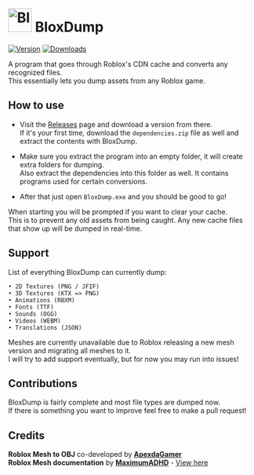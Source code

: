 # <img src="https://i.imgur.com/drqCT3O.png" alt="BloxDump" width="48"> BloxDump
[![Version](https://img.shields.io/github/v/release/EmK530/BloxDump?color=ff7700)](https://github.com/EmK530/BloxDump/releases/latest)
[<img src="https://img.shields.io/github/downloads/EmK530/BloxDump/total?color=0077ff" alt="Downloads">](https://github.com/EmK530/BloxDump)

A program that goes through Roblox's CDN cache and converts any recognized files.<br>
This essentially lets you dump assets from any Roblox game.

## How to use
* Visit the [Releases](https://github.com/EmK530/BloxDump/releases) page and download a version from there.<br>
If it's your first time, download the `dependencies.zip` file as well and extract the contents with BloxDump.<br>

* Make sure you extract the program into an empty folder, it will create extra folders for dumping.<br>
Also extract the dependencies into this folder as well. It contains programs used for certain conversions.

* After that just open `BloxDump.exe` and you should be good to go!<br>

When starting you will be prompted if you want to clear your cache.<br>
This is to prevent any old assets from being caught. Any new cache files that show up will be dumped in real-time.

## Support
List of everything BloxDump can currently dump:

    • 2D Textures (PNG / JFIF)
    • 3D Textures (KTX => PNG)
    • Animations (RBXM)
    • Fonts (TTF)
    • Sounds (OGG)
    • Videos (WEBM)
    • Translations (JSON)
Meshes are currently unavailable due to Roblox releasing a new mesh version and migrating all meshes to it.<br>
I will try to add support eventually, but for now you may run into issues!

## Contributions
BloxDump is fairly complete and most file types are dumped now.<br>If there is something you want to improve feel free to make a pull request!

## Credits
<b>Roblox Mesh to OBJ</b> co-developed by <b>[ApexdaGamer](https://github.com/ApexdaGamer)</b><br>
<b>Roblox Mesh documentation</b> by <b>[MaximumADHD](https://github.com/MaximumADHD)</b> - [View here](https://devforum.roblox.com/t/roblox-mesh-format/326114)
